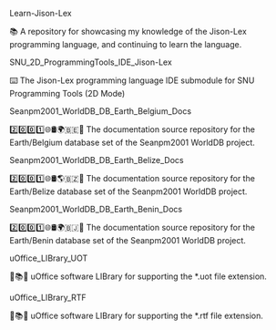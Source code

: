 
Learn-Jison-Lex

📚️ A repository for showcasing my knowledge of the Jison-Lex programming language, and continuing to learn the language. 

SNU_2D_ProgrammingTools_IDE_Jison-Lex

⌨️ The Jison-Lex programming language IDE submodule for SNU Programming Tools (2D Mode)

Seanpm2001_WorldDB_DB_Earth_Belgium_Docs

2️⃣️0️⃣️0️⃣️1️⃣️🌐️🛢️🌍️🇧🇪️📖️ The documentation source repository for the Earth/Belgium database set of the Seanpm2001 WorldDB project. 

Seanpm2001_WorldDB_DB_Earth_Belize_Docs

2️⃣️0️⃣️0️⃣️1️⃣️🌐️🛢️🌎️🇧🇿️📖️ The documentation source repository for the Earth/Belize database set of the Seanpm2001 WorldDB project. 

Seanpm2001_WorldDB_DB_Earth_Benin_Docs

2️⃣️0️⃣️0️⃣️1️⃣️🌐️🛢️🌍️🇧🇯️📖️ The documentation source repository for the Earth/Benin database set of the Seanpm2001 WorldDB project. 

uOffice_LIBrary_UOT

📙️📚️💾️ uOffice software LIBrary for supporting the *.uot file extension.

uOffice_LIBrary_RTF

📙️📚️💾️ uOffice software LIBrary for supporting the *.rtf file extension.

